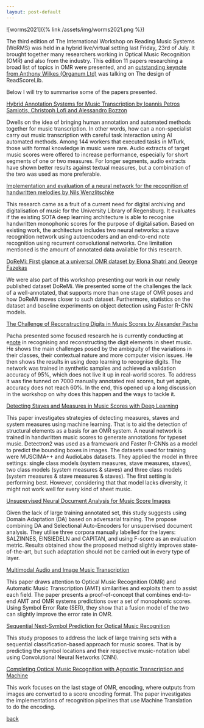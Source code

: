```yaml
---
layout: post-default
---
```

![worms2021]({% link /assets/img/worms2021.png %})

The third edition of The International Workshop on Reading Music Systems (WoRMS) was held in a hybrid live/virtual setting last Friday, 23rd of July. It brought together many researchers working in Optical Music Recognition (OMR) and also from the industry. This edition 11 papers researching a broad list of topics in OMR were presented, and an [outstanding keynote from Anthony Wilkes (Organum Ltd)](https://drive.google.com/file/d/1IDgOaW8tGxJt9Top7x7GSZXLsAo-XVcb/view) was talking on The design of ReadScoreLib. 

Below I will try to summarise some of the papers presented. 

[Hybrid Annotation Systems for Music Transcription by Ioannis Petros Samiotis, Christoph Lofi and Alessandro Bozzon](https://drive.google.com/file/d/17BdTUfU6Fk8qyrpxo6L-BGTqIhLvStL5/view)

Dwells on the idea of bringing human annotation and automated methods together for music transcription. In other words, how can a non-specialist carry out music transcription with careful task interaction using AI automated methods. Among 144 workers that executed tasks in MTurk, those with formal knowledge in music were rare. Audio extracts of target music scores were offered to increase performance, especially for short segments of one or two measures. For longer segments, audio extracts have shown better results against textual measures, but a combination of the two was used as more preferable. 


[Implementation and evaluation of a neural network for the recognition of handwritten melodies by Nils Wenzlitschke](https://drive.google.com/file/d/17Dp9gIjQPZVwSFJzKK8QA6Xjcgv894wj/view)

This research came as a fruit of a current need for digital archiving and digitalisation of music for the
University Library of Regensburg. It evaluates if the existing SOTA deep learning architecture is able to recognise handwritten monophonic scores for the purpose of digitalisation. Based on existing work, the architecture includes two neural networks: a stave recognition network using autoencoders and an end-to-end note recognition using recurrent convolutional networks. One limitation mentioned is the amount of annotated data available for this research. 


[DoReMi: First glance at a universal OMR dataset by Elona Shatri and George Fazekas ](https://scholar.google.com/scholar_url?url=https://arxiv.org/abs/2107.07786&hl=en&sa=T&oi=gsb&ct=res&cd=0&d=14810089764046134622&ei=zZr-YJCFNYqImgHdz7SYBQ&scisig=AAGBfm3Isc8XU8MWS1mRRgnn5ctiET7y8g)

We were also part of this workshop presenting our work in our newly published dataset DoReMi. We presented some of the challenges the lack of a well-annotated, that supports more than one stage of OMR poses and how DoReMi moves closer to such dataset. Furthermore, statistics on the dataset and baseline experiments on object detection using Faster R-CNN models. 

[The Challenge of Reconstructing Digits in Music Scores by Alexander Pacha](https://drive.google.com/file/d/10uUCaORERAzD-ISSm6FUeNNOOzrTRDzF/view)

Pacha presented some focused research he is currently conducting at e[note](https://enote.com/index) in recognising and reconstructing the digit elements in sheet music. He shows the main challenges posed by the ambiguity of the variations in their classes, their contextual nature and more computer vision issues. He then shows the results in using deep learning to recognise digits. The network was trained in synthetic samples and achieved a validation accuracy of 95%, which does not live it up in real-world scores. To address it was fine tunned on 7000 manually annotated real scores, but yet again, accuracy does not reach 60%. In the end, this opened up a long discussion in the workshop on why does this happen and the ways to tackle it. 

[Detecting Staves and Measures in Music Scores with Deep Learning](https://drive.google.com/file/d/1uSIrbiLrx1RfXEV86STS7XRuwJoa34O7/view)

This paper investigates strategies of detecting measures, staves and system measures using machine learning. That is to aid the detection of structural elements as a basis for an OMR system. A neural network is trained in handwritten music scores to generate annotations for typeset music. Detectron2 was used as a framework and Faster R-CNNs as a model to predict the bounding boxes in images. The datasets used for training were MUSCIMA++ and AudioLabs datasets. They applied the model in three settings: single class models (system measures, stave measures, staves), two class models (system measures & staves) and three class models (system measures & stave measures & staves). The first setting is performing best. However, considering that that model lacks diversity, it might not work well for every kind of sheet music. 

[Unsupervised Neural Document Analysis for Music Score Images](https://drive.google.com/file/d/1ZBRaOwsTkdOUo6sfm9xdQPuPMNyM89ho/view)

Given the lack of large training annotated set, this study suggests using Domain Adaptation (DA) based on adversarial training. The propose combining DA and Selectional Auto-Encoders for unsupervised document analysis. They utilise three corpora manually labelled for the layers: SALZINNES, EINSIEDELN and CAPITAN, and using F-score as an evaluation metric. Results obtained show the proposed method slightly improves state-of-the-art, but such adaptation should not be carried out in every type of layer. 

[Multimodal Audio and Image Music Transcription](https://drive.google.com/file/d/1ZDlU0WDmqC4-37s2gkCf2nOAt4Z5Ow-S/view)

This paper draws attention to Optical Music Recognition (OMR) and Automatic Music Transcription (AMT) similarities and exploits them to assist each field. The paper presents a proof-of-concept that combines end-to-end AMT and OMR systems predictions over a set of monophonic scores. Using Symbol Error Rate (SER), they show that a fusion model of the two can slightly improve the error rate in OMR.

[Sequential Next-Symbol Prediction for Optical Music Recognition](https://drive.google.com/file/d/1o4zm_fx_Fa7zclWkqgbVLx2x3DuvZidz/view)

This study proposes to address the lack of large training sets with a sequential classification-based approach for music scores. That is by predicting the symbol locations and their respective music-notation label using Convolutional Neural Networks (CNN). 

[Completing Optical Music Recognition with Agnostic Transcription and Machine](https://drive.google.com/file/d/1WAhrcPRzpuoB1fJsMkGCZamIp1CHv3c5/view)

This work focuses on the last stage of OMR, encoding, where outputs from images are converted to a score encoding format. The paper investigates the implementations of recognition pipelines that use Machine Translation to do the encoding. 



[back](./)

